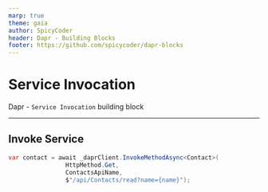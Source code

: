 ```yaml
---
marp: true
theme: gaia
author: SpicyCoder
header: Dapr - Building Blocks
footer: https://github.com/spicycoder/dapr-blocks
---
```


# Service Invocation

Dapr - `Service Invocation` building block

---

## Invoke Service

```cs
var contact = await _daprClient.InvokeMethodAsync<Contact>(
                HttpMethod.Get,
                ContactsApiName,
                $"/api/Contacts/read?name={name}");
```
